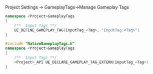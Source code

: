 Project Settings -> GameplayTags->Manage Gameplay Tags

```cpp title:.h
namespace <Project>GameplayTags  
{  
    /**  Input Tags **/  
    UE_DEFINE_GAMEPLAY_TAG(InputTag_<Tag>, "InputTag.<Tag>")  
}
```

```cpp title:.cpp
#include "NativeGameplayTags.h"  
namespace <Project>GameplayTags  
{  
    /**  Input Tags **/  
    <Project>_API UE_DECLARE_GAMEPLAY_TAG_EXTERN(InputTag_<Tag>)  
}
```
